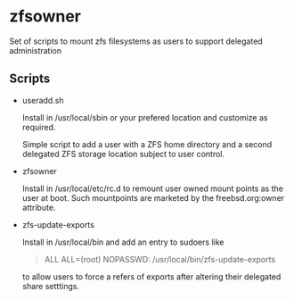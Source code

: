 zfsowner
========

Set of scripts to mount zfs filesystems as users to support delegated administration

Scripts
-------
*	useradd.sh

	Install in /usr/local/sbin or your prefered location and
	customize as required.

	Simple script to add a user with a ZFS home directory and a
	second delegated ZFS storage location subject to user control.

*	zfsowner
	
	Install in /usr/local/etc/rc.d to remount user owned mount
	points as the user at boot.  Such mountpoints are marketed by
	the freebsd.org:owner attribute.

*	zfs-update-exports

	Install in /usr/local/bin and add an entry to sudoers like

	> ALL ALL=(root) NOPASSWD: /usr/local/bin/zfs-update-exports

	to allow users to force a refers of exports after altering their
	delegated share setttings.
